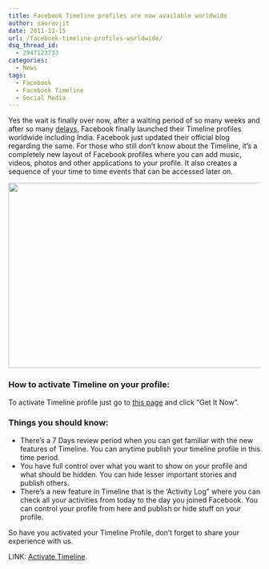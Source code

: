 ```yaml
---
title: Facebook Timeline profiles are now available worldwide
author: sauravjit
date: 2011-12-15
url: /facebook-timeline-profiles-worldwide/
dsq_thread_id:
  - 2947123733
categories:
  - News
tags:
  - Facebook
  - Facebook Timeline
  - Social Media
---
```

Yes the wait is finally over now, after a waiting period of so many weeks and after so many [delays][1], Facebook finally launched their Timeline profiles worldwide including India. Facebook just updated their official blog regarding the same. For those who still don&#8217;t know about the Timeline, it&#8217;s a completely new layout of Facebook profiles where you can add music, videos, photos and other applications to your profile. It also creates a sequence of your time to time events that can be accessed later on.

<img class="size-full wp-image-48631 aligncenter" title="timeline launch" src="http://cdn.devilsworkshop.org/files/2011/12/timeline-launch.jpg" alt="" width="600" height="370" />

### How to activate Timeline on your profile:

To activate Timeline profile just go to <a href="http://www.facebook.com/about/timeline" onclick="_gaq.push(['_trackEvent', 'outbound-article', 'http://www.facebook.com/about/timeline', 'this page']);" target="_blank">this page</a> and click &#8220;Get It Now&#8221;.

### Things you should know:

  * There&#8217;s a 7 Days review period when you can get familiar with the new features of Timeline. You can anytime publish your timeline profile in this time period.
  * You have full control over what you want to show on your profile and what should be hidden. You can hide lesser important stories and publish others.
  * There&#8217;s a new feature in Timeline that is the &#8216;Activity Log&#8221; where you can check all your activities from today to the day you joined Facebook. You can control your profile from here and publish or hide stuff on your profile.

So have you activated your Timeline Profile, don&#8217;t forget to share your experience with us.

LINK: <a href="http://www.facebook.com/about/timeline" onclick="_gaq.push(['_trackEvent', 'outbound-article', 'http://www.facebook.com/about/timeline', 'Activate Timeline']);" target="_blank">Activate Timeline</a>.

 [1]: http://devilsworkshop.org/facebook-delays-launch-timeline-profiles/

